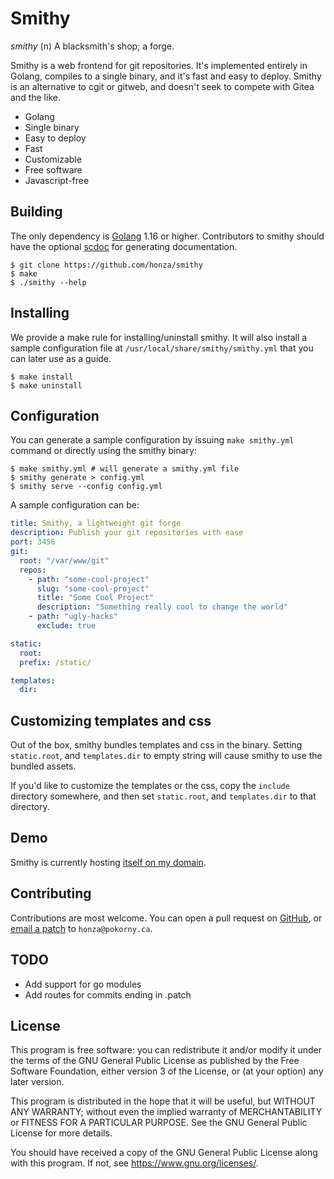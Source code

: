 Smithy
===============================================================================

*smithy* (n) A blacksmith's shop; a forge.

Smithy is a web frontend for git repositories.  It's implemented entirely in
Golang, compiles to a single binary, and it's fast and easy to deploy.  Smithy
is an alternative to cgit or gitweb, and doesn't seek to compete with Gitea and
the like.

* Golang
* Single binary
* Easy to deploy
* Fast
* Customizable
* Free software
* Javascript-free

Building
-------------------------------------------------------------------------------

The only dependency is [Golang](https://golang.org/) 1.16 or higher.
Contributors to smithy should have the optional
[scdoc](https://sr.ht/~sircmpwn/scdoc) for generating documentation.

```
$ git clone https://github.com/honza/smithy
$ make
$ ./smithy --help
```

Installing
-------------------------------------------------------------------------------

We provide a make rule for installing/uninstall smithy. It will also install a
sample configuration file at `/usr/local/share/smithy/smithy.yml` that you can
later use as a guide.

```
$ make install
$ make uninstall
```

Configuration
-------------------------------------------------------------------------------

You can generate a sample configuration by issuing `make smithy.yml` command or
directly using the smithy binary:

```
$ make smithy.yml # will generate a smithy.yml file
$ smithy generate > config.yml
$ smithy serve --config config.yml
```

A sample configuration can be:

``` yaml
title: Smithy, a lightweight git forge
description: Publish your git repositories with ease
port: 3456
git:
  root: "/var/www/git"
  repos:
    - path: "some-cool-project"
      slug: "some-cool-project"
      title: "Some Cool Project"
      description: "Something really cool to change the world"
    - path: "ugly-hacks"
      exclude: true

static:
  root:
  prefix: /static/

templates:
  dir:
```

Customizing templates and css
-------------------------------------------------------------------------------

Out of the box, smithy bundles templates and css in the binary.  Setting
`static.root`, and `templates.dir` to empty string will cause smithy to use the
bundled assets.

If you'd like to customize the templates or the css, copy the `include`
directory somewhere, and then set `static.root`, and `templates.dir` to that
directory.

Demo
-------------------------------------------------------------------------------

Smithy is currently hosting [itself on my
domain](https://git.pokorny.ca/smithy).

Contributing
-------------------------------------------------------------------------------

Contributions are most welcome.  You can open a pull request on
[GitHub](https://github.com/honza/smithy), or [email a patch][1] to
`honza@pokorny.ca`.

[1]: https://git-send-email.io

TODO
-------------------------------------------------------------------------------

* Add support for go modules
* Add routes for commits ending in .patch

License
-------------------------------------------------------------------------------

This program is free software: you can redistribute it and/or modify it under
the terms of the GNU General Public License as published by the Free Software
Foundation, either version 3 of the License, or (at your option) any later
version.

This program is distributed in the hope that it will be useful, but WITHOUT ANY
WARRANTY; without even the implied warranty of MERCHANTABILITY or FITNESS FOR A
PARTICULAR PURPOSE.  See the GNU General Public License for more details.

You should have received a copy of the GNU General Public License along with
this program.  If not, see <https://www.gnu.org/licenses/>.
